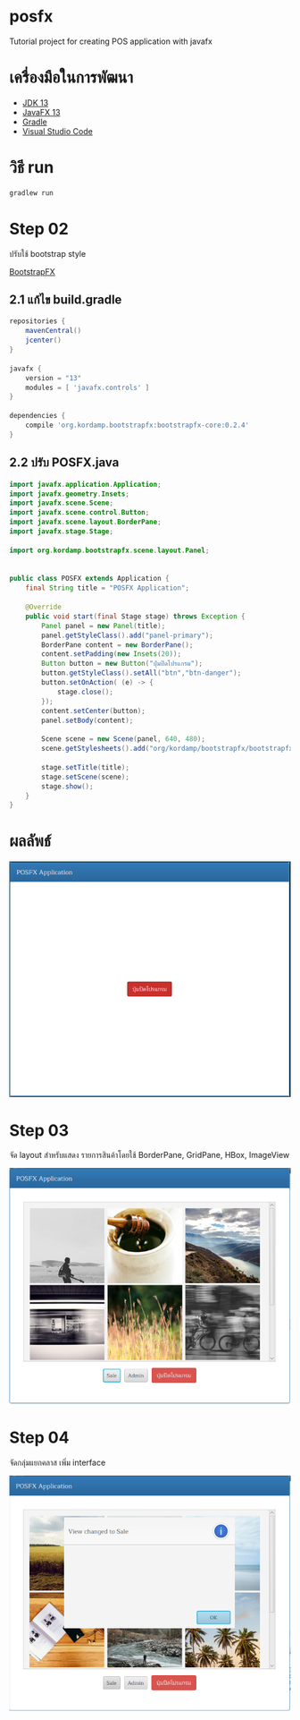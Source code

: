 # posfx

Tutorial project for creating POS application with javafx

# เครื่องมือในการพัฒนา

- [JDK 13](http://jdk.java.net/13/)
- [JavaFX 13](https://openjfx.io/)
- [Gradle](https://gradle.org/)
- [Visual Studio Code](https://code.visualstudio.com/Download)


# วิธี run

```sh
gradlew run
```

# Step 02

ปรับใช้ bootstrap style

[BootstrapFX](https://github.com/kordamp/bootstrapfx)

## 2.1 แก้ไข build.gradle

```groovy
repositories {
    mavenCentral()
    jcenter()
}

javafx {
    version = "13"
    modules = [ 'javafx.controls' ]
}

dependencies {
    compile 'org.kordamp.bootstrapfx:bootstrapfx-core:0.2.4'
}
```

## 2.2 ปรับ POSFX.java

```java
import javafx.application.Application;
import javafx.geometry.Insets;
import javafx.scene.Scene;
import javafx.scene.control.Button;
import javafx.scene.layout.BorderPane;
import javafx.stage.Stage;

import org.kordamp.bootstrapfx.scene.layout.Panel;


public class POSFX extends Application {
    final String title = "POSFX Application";

    @Override
    public void start(final Stage stage) throws Exception {
        Panel panel = new Panel(title);
        panel.getStyleClass().add("panel-primary");
        BorderPane content = new BorderPane();
        content.setPadding(new Insets(20));
        Button button = new Button("ปุ่มปิดโปรแกรม");
        button.getStyleClass().setAll("btn","btn-danger");
        button.setOnAction( (e) -> {
            stage.close();
        });
        content.setCenter(button);
        panel.setBody(content);

        Scene scene = new Scene(panel, 640, 480);
        scene.getStylesheets().add("org/kordamp/bootstrapfx/bootstrapfx.css");

        stage.setTitle(title);
        stage.setScene(scene);
        stage.show();
    }
}
```

# ผลลัพธ์

![screenshot](./screenshots/step-02.png)

# Step 03

จัด layout สำหรับแสดง รายการสินค้าโดยใช้ BorderPane, GridPane, HBox, ImageView

![screenshot](./screenshots/step-03.png)

# Step 04

จัดกลุ่มแยกคลาส เพิ่ม interface 

![screenshot-04](./screenshots/step-04.png)